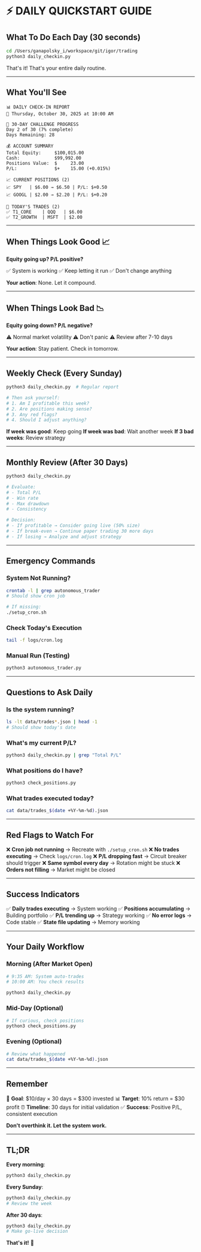 # ⚡ DAILY QUICKSTART GUIDE

## What To Do Each Day (30 seconds)

```bash
cd /Users/ganapolsky_i/workspace/git/igor/trading
python3 daily_checkin.py
```

That's it! That's your entire daily routine.

---

## What You'll See

```
📊 DAILY CHECK-IN REPORT
📅 Thursday, October 30, 2025 at 10:00 AM

🎯 30-DAY CHALLENGE PROGRESS
Day 2 of 30 (7% complete)
Days Remaining: 28

💰 ACCOUNT SUMMARY
Total Equity:     $100,015.00
Cash:             $99,992.00
Positions Value:  $     23.00
P/L:              $+    15.00 (+0.015%)

📈 CURRENT POSITIONS (2)
📈 SPY   | $6.00 → $6.50 | P/L: $+0.50
📈 GOOGL | $2.00 → $2.20 | P/L: $+0.20

🔄 TODAY'S TRADES (2)
✅ T1_CORE    | QQQ   | $6.00
✅ T2_GROWTH  | MSFT  | $2.00
```

---

## When Things Look Good 📈

**Equity going up? P/L positive?**

✅ System is working
✅ Keep letting it run
✅ Don't change anything

**Your action**: None. Let it compound.

---

## When Things Look Bad 📉

**Equity going down? P/L negative?**

⚠️ Normal market volatility
⚠️ Don't panic
⚠️ Review after 7-10 days

**Your action**: Stay patient. Check in tomorrow.

---

## Weekly Check (Every Sunday)

```bash
python3 daily_checkin.py  # Regular report

# Then ask yourself:
# 1. Am I profitable this week?
# 2. Are positions making sense?
# 3. Any red flags?
# 4. Should I adjust anything?
```

**If week was good**: Keep going
**If week was bad**: Wait another week
**If 3 bad weeks**: Review strategy

---

## Monthly Review (After 30 Days)

```bash
python3 daily_checkin.py

# Evaluate:
# - Total P/L
# - Win rate
# - Max drawdown
# - Consistency

# Decision:
# - If profitable → Consider going live (50% size)
# - If break-even → Continue paper trading 30 more days
# - If losing → Analyze and adjust strategy
```

---

## Emergency Commands

### System Not Running?
```bash
crontab -l | grep autonomous_trader
# Should show cron job

# If missing:
./setup_cron.sh
```

### Check Today's Execution
```bash
tail -f logs/cron.log
```

### Manual Run (Testing)
```bash
python3 autonomous_trader.py
```

---

## Questions to Ask Daily

### Is the system running?
```bash
ls -lt data/trades*.json | head -1
# Should show today's date
```

### What's my current P/L?
```bash
python3 daily_checkin.py | grep "Total P/L"
```

### What positions do I have?
```bash
python3 check_positions.py
```

### What trades executed today?
```bash
cat data/trades_$(date +%Y-%m-%d).json
```

---

## Red Flags to Watch For

❌ **Cron job not running** → Recreate with `./setup_cron.sh`
❌ **No trades executing** → Check `logs/cron.log`
❌ **P/L dropping fast** → Circuit breaker should trigger
❌ **Same symbol every day** → Rotation might be stuck
❌ **Orders not filling** → Market might be closed

---

## Success Indicators

✅ **Daily trades executing** → System working
✅ **Positions accumulating** → Building portfolio
✅ **P/L trending up** → Strategy working
✅ **No error logs** → Code stable
✅ **State file updating** → Memory working

---

## Your Daily Workflow

### Morning (After Market Open)
```bash
# 9:35 AM: System auto-trades
# 10:00 AM: You check results

python3 daily_checkin.py
```

### Mid-Day (Optional)
```bash
# If curious, check positions
python3 check_positions.py
```

### Evening (Optional)
```bash
# Review what happened
cat data/trades_$(date +%Y-%m-%d).json
```

---

## Remember

🎯 **Goal**: $10/day × 30 days = $300 invested
📊 **Target**: 10% return = $30 profit
⏰ **Timeline**: 30 days for initial validation
✅ **Success**: Positive P/L, consistent execution

**Don't overthink it. Let the system work.**

---

## TL;DR

**Every morning**:
```bash
python3 daily_checkin.py
```

**Every Sunday**:
```bash
python3 daily_checkin.py
# Review the week
```

**After 30 days**:
```bash
python3 daily_checkin.py
# Make go-live decision
```

**That's it!** 🚀
